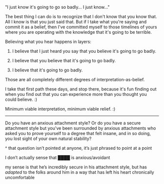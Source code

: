 "I just know it's going to go so badly... I just know..."

The best thing I can do is to recognize that I don't know that you know that. All I know is that you just said that. But if I take what you're saying and commit it as a belief, then I've committed myself to those timelines of yours where you are operating with the knowledge that it's going to be terrible.

Believing what you hear happens in layers:

1. I believe that I just heard you say that you believe it's going to go badly.

2. I believe that you believe that it's going to go badly.

3. I believe that it's going to go badly.


Those are all completely different degrees of interpretation-as-belief.

I take that first path these days, and stop there, because it's fun finding out when you find out that you can experience more than you thought you could believe. :)

Minimum viable interpretation, minimum viable relief. :)

---

Do you have an anxious attachment style? Or do you have a secure attachment style but you've been surrounded by anxious attachments who asked you to prove yourself to a degree that felt insane, and in so doing, you lost sight of your own natural stability?

^ that question isn’t pointed at anyone, it’s just phrased to point at a point

I don’t actually sense that ████ is anxious/avoidant

my sense is that he’s incredibly secure in his attachment style, but has *adapted* to the folks around him in a way that has left his heart chronically uncomfortable
